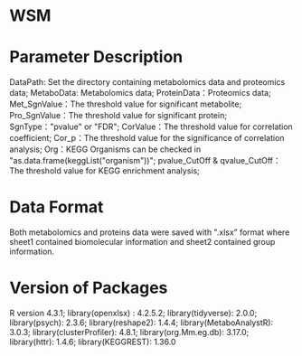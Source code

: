 # WSM
# Parameter Description
DataPath: Set the directory containing metabolomics data and proteomics data;
MetaboData: Metabolomics data;
ProteinData：Proteomics data;
Met_SgnValue：The threshold value for significant metabolite;
Pro_SgnValue：The threshold value for significant protein;
SgnType："pvalue" or "FDR";
CorValue：The threshold value for correlation coefficient;
Cor_p：The threshold value for the significance of correlation analysis;
Org：KEGG Organisms can be checked in "as.data.frame(keggList("organism"))";
pvalue_CutOff & qvalue_CutOff：The threshold value for KEGG enrichment analysis;
# Data Format
Both metabolomics and proteins data were saved with ".xlsx” format where sheet1 contained biomolecular information and sheet2 contained group information.
# Version of Packages
R version 4.3.1;
library(openxlsx) : 4.2.5.2;
library(tidyverse): 2.0.0;
library(psych): 2.3.6;
library(reshape2): 1.4.4;
library(MetaboAnalystR): 3.0.3;
library(clusterProfiler): 4.8.1;
library(org.Mm.eg.db): 3.17.0;
library(httr): 1.4.6;
library(KEGGREST): 1.36.0
